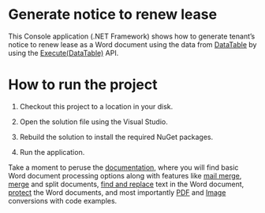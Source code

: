 # Generate notice to renew lease

This Console application (.NET Framework) shows how to generate tenant’s notice to renew lease as a Word document using the data from [DataTable](https://docs.microsoft.com/en-us/dotnet/api/system.data.datatable?view=netframework-4.8) by using the [Execute(DataTable)](https://help.syncfusion.com/cr/cref_files/file-formats/Syncfusion.DocIO.Base~Syncfusion.DocIO.DLS.MailMerge~Execute(DataTable).html) API.

# How to run the project

1. Checkout this project to a location in your disk.

2. Open the solution file using the Visual Studio.

3. Rebuild the solution to install the required NuGet packages.

4. Run the application. 

Take a moment to peruse the [documentation](https://help.syncfusion.com/file-formats/docio/getting-started), where you will find basic Word document processing options along with features like [mail merge](https://help.syncfusion.com/file-formats/docio/working-with-mailmerge), [merge](https://help.syncfusion.com/file-formats/docio/working-with-word-document#merging-word-documents) and split documents, [find and replace](https://help.syncfusion.com/file-formats/docio/working-with-find-and-replace) text in the Word document, [protect](https://help.syncfusion.com/file-formats/docio/working-with-security) the Word documents, and most importantly [PDF](https://help.syncfusion.com/file-formats/docio/word-to-pdf) and [Image](https://help.syncfusion.com/file-formats/docio/word-to-image) conversions with code examples.